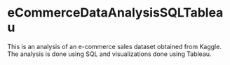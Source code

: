 # eCommerceDataAnalysisSQLTableau
This is an analysis of an e-commerce sales dataset obtained from Kaggle. The analysis is done using SQL and visualizations done using Tableau.
